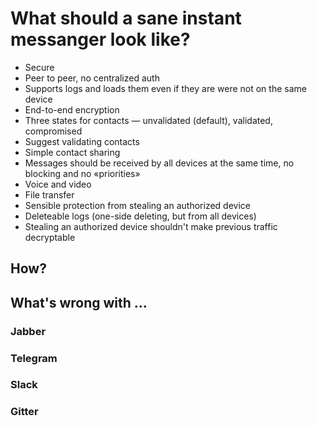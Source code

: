 # What should a sane instant messanger look like?

* Secure
* Peer to peer, no centralized auth
* Supports logs and loads them even if they are were not on the same device
* End-to-end encryption
* Three states for contacts — unvalidated (default), validated, compromised
* Suggest validating contacts
* Simple contact sharing
* Messages should be received by all devices at the same time, no blocking and no «priorities»
* Voice and video
* File transfer
* Sensible protection from stealing an authorized device
* Deleteable logs (one-side deleting, but from all devices)
* Stealing an authorized device shouldn't make previous traffic decryptable

## How?

## What's wrong with …

### Jabber

### Telegram

### Slack

### Gitter
